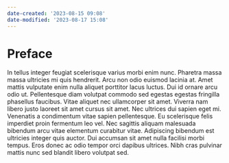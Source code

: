 ```yaml
---
date-created: '2023-08-15 09:08'
date-modified: '2023-08-17 15:08'
---
```

# Preface

In tellus integer feugiat scelerisque varius morbi enim nunc. Pharetra massa massa ultricies mi quis hendrerit. Arcu non odio euismod lacinia at. Amet mattis vulputate enim nulla aliquet porttitor lacus luctus. Dui id ornare arcu odio ut. Pellentesque diam volutpat commodo sed egestas egestas fringilla phasellus faucibus. Vitae aliquet nec ullamcorper sit amet. Viverra nam libero justo laoreet sit amet cursus sit amet. Nec ultrices dui sapien eget mi. Venenatis a condimentum vitae sapien pellentesque. Eu scelerisque felis imperdiet proin fermentum leo vel. Nec sagittis aliquam malesuada bibendum arcu vitae elementum curabitur vitae. Adipiscing bibendum est ultricies integer quis auctor. Dui accumsan sit amet nulla facilisi morbi tempus. Eros donec ac odio tempor orci dapibus ultrices. Nibh cras pulvinar mattis nunc sed blandit libero volutpat sed.
